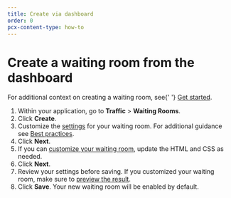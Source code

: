 ```yaml
---
title: Create via dashboard
order: 0
pcx-content-type: how-to
---
```


# Create a waiting room from the dashboard

<Aside>
  For additional context on creating a waiting room, see{' '}
  <a href="/get-started">Get started</a>.
</Aside>

1. Within your application, go to **Traffic** > **Waiting Rooms**.
1. Click **Create**.
1. Customize the [settings](/reference/configuration-settings) for your waiting room. For additional guidance see [Best practices](/reference/best-practices).
1. Click **Next**.
1. If you can [customize your waiting room](/additional-options/customize-waiting-room), update the HTML and CSS as needed.
1. Click **Next**.
1. Review your settings before saving. If you customized your waiting room, make sure to [preview the result](/additional-options/customize-waiting-room#preview-waiting-room).
1. Click **Save**. Your new waiting room will be enabled by default.
